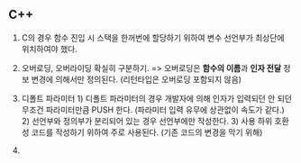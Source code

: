 ## C++
  1.  C의 경우 함수 진입 시 스택을 한꺼번에 할당하기 위하여 변수 선언부가 최상단에 위치하여야 했다.

  2. 오버로딩, 오버라이딩 확실히 구분하기. 
    => 오버로딩은 **함수의 이름**과 **인자 전달** 정보 변경에 의해서만 정의된다. (리턴타입은 오버로딩 포함되지 않음)
    
  3. 디폴트 파라미터
    1) 디폴트 파라미터의 경우 개발자에 의해 인자가 입력되던 안 되던 무조건 파라미터만큼 PUSH 한다. (파라미터 입력 유무에 상관없이 속도가 같다.)
    2) 선언부와 정의부가 분리되어 있는 경우 선언부에만 작성한다.
    3) 사용 하위 호환성 코드를 작성하기 위하여 주로 사용된다. (기존 코드의 변경을 막기 위해)

  4. 
